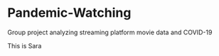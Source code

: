 # Pandemic-Watching
Group project analyzing streaming platform movie data and COVID-19 

This is Sara
